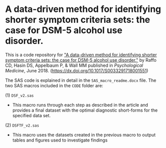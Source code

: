 # A data-driven method for identifying shorter symptom criteria sets: the case for DSM-5 alcohol use disorder.

This is a code repository for ["A data-driven method for identifying shorter symptom criteria sets: the case for DSM-5 alcohol use disorder."](https://dx.doi.org/10.1017/S0033291718001551) by Raffo CD, Hasin DS, Appelbaum P, & Wall MM published in *Psychological Medicine*, June 2018. (https://dx.doi.org/10.1017/S0033291718001551)


The SAS code is explained in detail in the `SAS_macro_readme.docx` file. The two SAS macros included in the `CODE` folder are:

(1)  `DSF_v2.sas`
- This macro runs through each step as described in the article and provides a final dataset with the optimal diagnostic short-forms for the specified data set.

(2)  `DSFTF_v2.sas`
- This macro uses the datasets created in the previous macro to output tables and figures used to investigate findings

